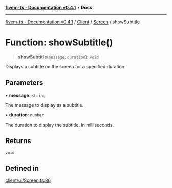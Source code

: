 [**fivem-ts - Documentation v0.4.1**](../../../../../README.md) • **Docs**

***

[fivem-ts - Documentation v0.4.1](../../../../../README.md) / [Client](../../../README.md) / [Screen](../README.md) / showSubtitle

# Function: showSubtitle()

> **showSubtitle**(`message`, `duration`): `void`

Displays a subtitle on the screen for a specified duration.

## Parameters

• **message**: `string`

The message to display as a subtitle.

• **duration**: `number`

The duration to display the subtitle, in milliseconds.

## Returns

`void`

## Defined in

[client/ui/Screen.ts:86](https://github.com/Purpose-Dev/fivem-ts/blob/main/src/client/ui/Screen.ts#L86)
